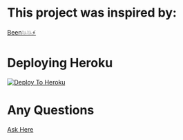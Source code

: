 # This project was inspired by:
[Been💥💥⚡](https://t.me/aspirer2)
# Deploying Heroku


[![Deploy To Heroku](https://www.herokucdn.com/deploy/button.svg)](https://heroku.com/deploy)
# Any Questions
[Ask Here](https://t.me/aspirer2)
